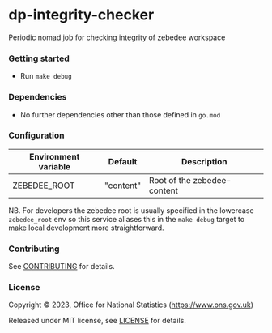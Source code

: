 # dp-integrity-checker

Periodic nomad job for checking integrity of zebedee workspace

### Getting started

* Run `make debug`

### Dependencies

* No further dependencies other than those defined in `go.mod`

### Configuration

| Environment variable | Default   | Description                 |
|----------------------|-----------|-----------------------------|
| ZEBEDEE_ROOT         | "content" | Root of the zebedee-content |

NB. For developers the zebedee root is usually specified in the lowercase `zebedee_root` env so this service aliases
this in the `make debug` target to make local development more straightforward.

### Contributing

See [CONTRIBUTING](CONTRIBUTING.md) for details.

### License

Copyright © 2023, Office for National Statistics (https://www.ons.gov.uk)

Released under MIT license, see [LICENSE](LICENSE.md) for details.

